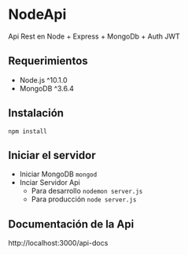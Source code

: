 # NodeApi
Api Rest en Node + Express + MongoDb + Auth JWT

## Requerimientos
* Node.js ^10.1.0 
* MongoDB ^3.6.4

## Instalación
`npm install` 

## Iniciar el servidor
* Iniciar MongoDB `mongod`
* Inciar Servidor Api
  * Para desarrollo `nodemon server.js`
  * Para producción `node server.js`

## Documentación de la Api
http://localhost:3000/api-docs
